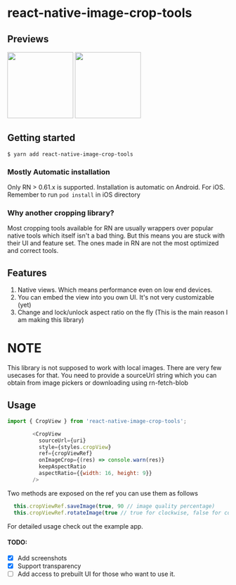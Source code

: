 # react-native-image-crop-tools

## Previews
<p float="left">
  <img src="https://github.com/skqksh/react-native-image-crop-tools/blob/master/previews/android-preview.gif?raw=true" width="150" />
  <img src="https://github.com/skqksh/react-native-image-crop-tools/blob/master/previews/ios-preview.gif?raw=true" width="150" />
</p>

## Getting started

`$ yarn add react-native-image-crop-tools`

### Mostly Automatic installation

Only RN > 0.61.x is supported. Installation is automatic on Android. For iOS. Remember to run `pod install` in iOS directory

### Why another cropping library?

Most cropping tools available for RN are usually wrappers over popular native tools which itself isn't a bad thing. But this means you are stuck with their UI and feature set. The ones made in RN are not the most optimized and correct tools.

## Features

1. Native views. Which means performance even on low end devices.
2. You can embed the view into you own UI. It's not very customizable (yet)
3. Change and lock/unlock aspect ratio on the fly (This is the main reason I am making this library)

# NOTE

This library is not supposed to work with local images. There are very few usecases for that. You need to provide a sourceUrl string which you can obtain from image pickers or downloading using rn-fetch-blob

## Usage
```javascript
import { CropView } from 'react-native-image-crop-tools';

        <CropView
          sourceUrl={uri}
          style={styles.cropView}
          ref={cropViewRef}
          onImageCrop={(res) => console.warn(res)}
          keepAspectRatio
          aspectRatio={{width: 16, height: 9}}
        />
```

Two methods are exposed on the ref you can use them as follows

```javascript
  this.cropViewRef.saveImage(true, 90 // image quality percentage)
  this.cropViewRef.rotateImage(true // true for clockwise, false for counterclockwise)
```

For detailed usage check out the example app.

#### TODO:

- [x] Add screenshots
- [x] Support transparency
- [ ] Add access to prebuilt UI for those who want to use it.
